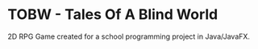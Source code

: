 # TOBW - Tales Of A Blind World

2D RPG Game created for a school programming project in Java/JavaFX. 
